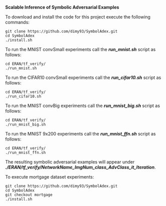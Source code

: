 **Scalable Inference of Symbolic Adversarial Examples**

To download and install the code for this project execute the following commands:
```
git clone https://github.com/dimy93/SymbolAdex.git
cd SymbolAdex
./install.sh 
```
To run the MNIST convSmall experiments call the ***run\_mnist.sh*** script as follows:
```
cd ERAN/tf_verify/
./run_mnist.sh
```
To run the CIFAR10 convSmall experiments call the ***run\_cifar10.sh*** script as follows:
```
cd ERAN/tf_verify/
./run_cifar10.sh
```
To run the MNIST convBig experiments call the ***run\_mnist\_big.sh*** script as follows:
```
cd ERAN/tf_verify/
./run_mnist_big.sh
```
To run the MNIST 9x200 experiments call the ***run\_mnist\_ffn.sh*** script as follows:
```
cd ERAN/tf_verify/
./run_mnist_ffn.sh
```
The resulting symbolic adversarial examples will appear under ***./ERAN/tf\_verify/NetworkName\_ImgNum\_class\_AdvClass\_it\_Iteration***.

To execute mortgage dataset experiments:
```
git clone https://github.com/dimy93/SymbolAdex.git
cd SymbolAdex
git checkout mortgage
./install.sh
```
